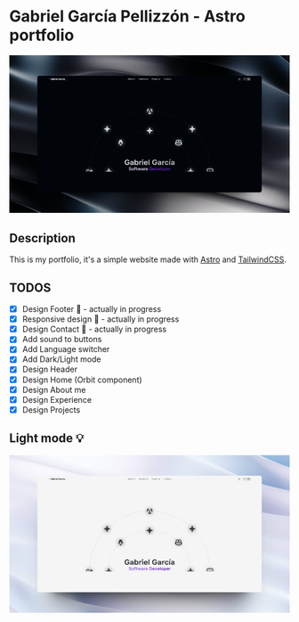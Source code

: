 
 # Gabriel García Pellizzón - Astro portfolio

![](./readme/Preview.png)

## Description
This is my portfolio, it's a simple website made with [Astro](https://astro.build/) and [TailwindCSS](https://tailwindcss.com/).

## TODOS

- [x] Design Footer :construction: - actually in progress
- [x] Responsive design :construction: - actually in progress
- [x] Design Contact :construction: - actually in progress
- [x] Add sound to buttons
- [x] Add Language switcher
- [x] Add Dark/Light mode
- [x] Design Header
- [x] Design Home (Orbit component)
- [x] Design About me
- [x] Design Experience
- [x] Design Projects 

## Light mode 💡
![](./readme/preview_white.png)

